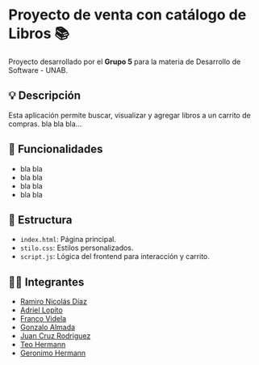 # Proyecto de venta con catálogo de Libros 📚
Proyecto desarrollado por el **Grupo 5** para la materia de Desarrollo de Software - UNAB.

## 💡 Descripción

Esta aplicación permite buscar, visualizar y agregar libros a un carrito de compras. bla bla bla...

## 🚀 Funcionalidades

- bla bla
- bla bla
- bla bla
- bla bla

## 📁 Estructura

- `index.html`: Página principal.
- `stilo.css`: Estilos personalizados.
- `script.js`: Lógica del frontend para interacción y carrito.

## 🧑‍💻 Integrantes

- [Ramiro Nicolás Díaz](https://github.com/ramzlas)
- [Adriel Lopito](https://github.com/ramzlas)
- [Franco Videla](https://github.com/ramzlas)
- [Gonzalo Almada](https://github.com/ramzlas)
- [Juan Cruz Rodriguez](https://github.com/ramzlas)
- [Teo Hermann](https://github.com/ramzlas)
- [Geronimo Hermann](https://github.com/ramzlas)
